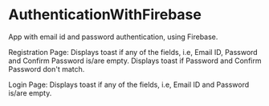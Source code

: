 # AuthenticationWithFirebase
App with email id and password authentication, using Firebase.

Registration Page:
Displays toast if any of the fields, i.e, Email ID, Password and Confirm Password is/are empty.
Displays toast if Password and Confirm Password don't match.

Login Page:
Displays toast if any of the fields, i.e, Email ID and Password is/are empty.
